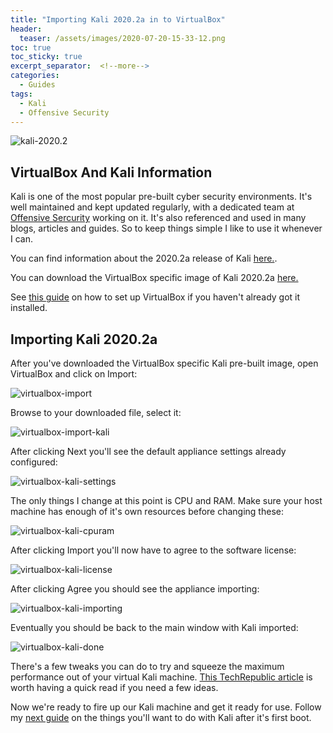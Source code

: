 ```yaml
---
title: "Importing Kali 2020.2a in to VirtualBox"
header:
  teaser: /assets/images/2020-07-20-15-33-12.png
toc: true
toc_sticky: true
excerpt_separator:  <!--more-->
categories:
  - Guides
tags:
  - Kali
  - Offensive Security
---
```


![kali-2020.2](/assets/images/2020-07-20-15-33-12.png)

## VirtualBox And Kali Information

Kali is one of the most popular pre-built cyber security environments. It's well maintained and kept updated regularly, with a dedicated team at [Offensive Sercurity](https://www.offensive-security.com/) working on it. It's also referenced and used in many blogs, articles and guides. So to keep things simple I like to use it whenever I can.

You can find information about the 2020.2a release of Kali [here.](https://www.kali.org/news/kali-linux-2020-2-release/).

You can download the VirtualBox specific image of Kali 2020.2a [here.](https://www.offensive-security.com/kali-linux-vm-vmware-virtualbox-image-download/#1572305786534-030ce714-cc3b)

See [this guide](https://pencer.io/cyber/cyber-virtualbox-install/) on how to set up VirtualBox if you haven't already got it installed.

## Importing Kali 2020.2a

After you've downloaded the VirtualBox specific Kali pre-built image, open VirtualBox and click on Import:

![virtualbox-import](/assets/images/2020-07-20-17-12-15.png)

Browse to your downloaded file, select it:

![virtualbox-import-kali](/assets/images/2020-07-20-17-08-03.png)

After clicking Next you'll see the default appliance settings already configured:

![virtualbox-kali-settings](/assets/images/2020-07-20-17-13-57.png)

The only things I change at this point is CPU and RAM. Make sure your host machine has enough of it's own resources before changing these:

![virtualbox-kali-cpuram](/assets/images/2020-07-20-17-16-37.png)

After clicking Import you'll now have to agree to the software license:

![virtualbox-kali-license](/assets/images/2020-07-20-17-17-26.png)

After clicking Agree you should see the appliance importing:

![virtualbox-kali-importing](/assets/images/2020-07-20-17-17-48.png)

Eventually you should be back to the main window with Kali imported:

![virtualbox-kali-done](/assets/images/2020-07-20-17-21-44.png)

There's a few tweaks you can do to try and squeeze the maximum performance out of your virtual Kali machine. [This TechRepublic article](https://www.techrepublic.com/article/how-to-improve-virtualbox-guest-performance-in-five-steps/) is worth having a quick read if you need a few ideas.

Now we're ready to fire up our Kali machine and get it ready for use. Follow my [next guide](https://pencer.io/cyber/cyber-kali-first-boot/) on the things you'll want to do with Kali after it's first boot.

